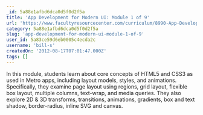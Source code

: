 ```yaml
---
_id: 5a88e1afbd6dca0d5f0d2f5a
title: 'App Development for Modern UI: Module 1 of 9'
url: 'https://www.facultyresourcecenter.com/curriculum/8990-App-Development-for-Modern-UI-Module-1.aspx?c1=en-us&c2=0'
category: 5a88e1afbd6dca0d5f0d2f5a
slug: 'app-development-for-modern-ui-module-1-of-9'
user_id: 5a83ce59d6eb0005c4ecda2c
username: 'bill-s'
createdOn: '2012-08-17T07:01:47.000Z'
tags: []
---
```


In this module, students learn about core concepts of HTML5 and CSS3 as used in Metro apps, including layout models, styles, and animations. Specifically, they examine page layout using regions, grid layout, flexible box layout, multiple columns, text-wrap, and media queries. They also explore 2D & 3D transforms, transitions, animations, gradients, box and text shadow, border-radius, inline SVG and canvas.
